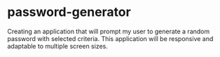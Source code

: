# password-generator
Creating an application that will prompt my user to generate a random password with selected criteria.
This application will be responsive and adaptable to multiple screen sizes.
